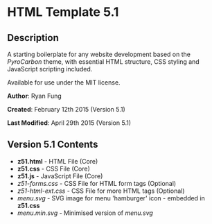 HTML Template 5.1
=================

Description
-----------

A starting boilerplate for any website development based on the *PyroCarbon* theme, with essential HTML structure, CSS styling and JavaScript scripting included.

Available for use under the MIT license.

**Author**: Ryan Fung

**Created**: February 12th 2015 (Version 5.1)

**Last Modified**: April 29th 2015 (Version 5.1)

Version 5.1 Contents
--------------------

* **z51.html** - HTML File (Core)
* **z51.css** - CSS File (Core)
* **z51.js** - JavaScript File (Core)
* *z51-forms.css* - CSS File for HTML form tags (Optional)
* *z51-html-ext.css* - CSS File for more HTML tags (Optional)
* *menu.svg* - SVG image for menu 'hamburger' icon - embedded in **z51.css**
* *menu.min.svg* - Minimised version of *menu.svg*

